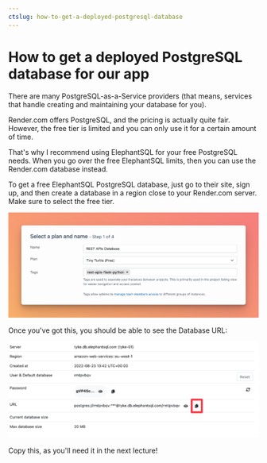 ```yaml
---
ctslug: how-to-get-a-deployed-postgresql-database
---
```


# How to get a deployed PostgreSQL database for our app

There are many PostgreSQL-as-a-Service providers (that means, services that handle creating and maintaining your database for you).

Render.com offers PostgreSQL, and the pricing is actually quite fair. However, the free tier is limited and you can only use it for a certain amount of time.

That's why I recommend using ElephantSQL for your free PostgreSQL needs. When you go over the free ElephantSQL limits, then you can use the Render.com database instead.

To get a free ElephantSQL PostgreSQL database, just go to their site, sign up, and then create a database in a region close to your Render.com server. Make sure to select the free tier.

![ElephantSQL screenshot showing plan configuration of Tiny Turtle (free) and name](./assets/select-plan-and-name-elephantsql.png)

Once you've got this, you should be able to see the Database URL:

![ElephantSQL screenshot showing that a copy icon beside the Database URL can be clicked to copy it](./assets/copy-elephantsql-url.png)

Copy this, as you'll need it in the next lecture!

